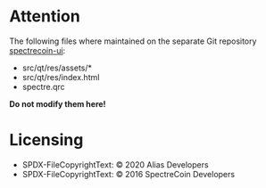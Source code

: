 # Attention

The following files where maintained on the separate Git repository
[spectrecoin-ui](https://github.com/spectrecoin/spectrecoin-ui):
* src/qt/res/assets/*
* src/qt/res/index.html
* spectre.qrc

**Do not modify them here!**

# Licensing
[]()
- SPDX-FileCopyrightText: © 2020 Alias Developers
- SPDX-FileCopyrightText: © 2016 SpectreCoin Developers
